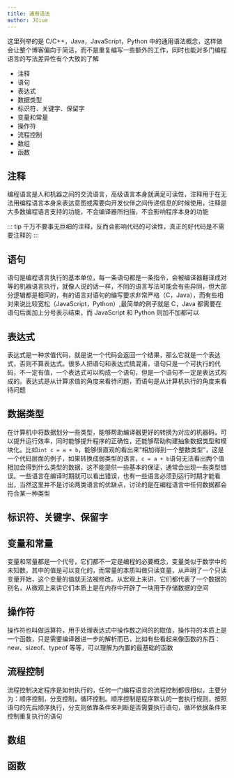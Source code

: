 ```yaml
---
title: 通用语法
author: JQiue
---
```


这里列举的是 C/C++，Java，JavaScript，Python 中的通用语法概念，这样做会让整个博客偏向于简洁，而不是重复编写一些额外的工作，同时也能对多门编程语言的写法差异性有个大致的了解

+ 注释
+ 语句
+ 表达式
+ 数据类型
+ 标识符、关键字、保留字
+ 变量和常量
+ 操作符
+ 流程控制
+ 数组
+ 函数

## 注释

编程语言是人和机器之间的交流语言，高级语言本身就满足可读性，注释用于在无法用编程语言本身来表达意图或需要向开发伙伴之间传递信息的时候使用，注释是大多数编程语言支持的功能，不会编译器所扫描，不会影响程序本身的功能

::: tip
千万不要事无巨细的注释，反而会影响代码的可读性，真正的好代码是不需要注释的
:::

## 语句

语句是编程语言执行的基本单位，每一条语句都是一条指令，会被编译器翻译成对等的机器语言执行，就像人说的话一样，不同的语言写法可能会有些异同，但大部分逻辑都是相同的，有的语言对语句的编写要求非常严格（C，Java），而有些相对来说比较宽松（JavaScript，Python）,最简单的例子就是 C，Java 都需要在语句后面加上分号表示结束，而 JavaScript 和 Python 则加不加都可以

## 表达式

表达式是一种求值代码，就是说一个代码会返回一个结果，那么它就是一个表达式，否则不算表达式。很多人把语句和表达式搞混淆，语句只是一个可执行的代码，不一定有值，一个表达式可以构成一个语句，但是一个语句不一定是表达式构成的。表达式是从计算求值的角度来看待问题，而语句是从计算机执行的角度来看待问题

## 数据类型

在计算机中将数据划分一些类型，能够帮助编译器更好的转换为对应的机器码，可以提升运行效率，同时能够提升程序的正确性，还能够帮助构建抽象数据类型和模块化。比如`int c = a + b`，能够很直观的看出来”相加得到一个整数类型“，这是一个代码层面的例子，如果转换成弱类型的语言，`c = a + b`语句无法看出两个值相加会得到什么类型的数据，这不能提供一些基本的保证，通常会出现一些类型错误。一些语言在编译时期就可以看出错误，也有一些语言必须到运行时期才能看出，当然这里并不是讨论两类语言的优缺点，讨论的是在编程语言中任何数据都会符合某一种类型

## 标识符、关键字、保留字

## 变量和常量

变量和常量都是一个代号，它们都不一定是编程的必要概念，变量类似于数学中的未知数，其中的值是可以变化的，而常量的本质叫做只读变量，从声明了一个只读变量开始，这个变量的值就无法被修改。从宏观上来讲，它们都代表了一个数据的别名，从微观上来讲它们本质上是在内存中开辟了一块用于存储数据的空间

## 操作符

操作符也叫做运算符，用于处理表达式中操作数之间的的取值，操作符的本质上是一个函数，只是需要编译器进一步的解析而已，比如有些看起来像函数的东西：new、sizeof、typeof 等等，可以理解为内置的最基础的函数

## 流程控制

流程控制决定程序是如何执行的，任何一门编程语言的流程控制都很相似，主要分为：顺序控制，分支控制，循环控制。顺序控制是程序默认的一套执行规则，按照语句的先后顺序执行，分支则依靠条件来判断是否需要执行语句，循环依据条件来控制重复执行的语句

## 数组

## 函数
